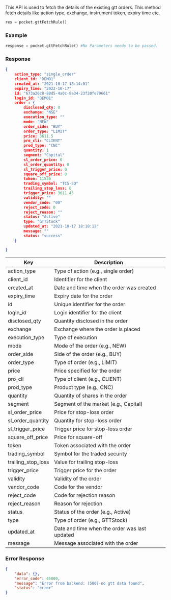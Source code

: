 This API is used to fetch the details of the existing gtt orders. This method fetch details like action type, exchange, instrument token, expiry time etc.

```python
res = pocket.gttFetchRule()  
```
### Example
```python
response = pocket.gttFetchRule() #No Parameters needs to be passed.
```

### Response
```json
{
    action_type: "single_order"
    client_id: "DEMO1"
    created_at: "2021-10-17 18:14:01"
    expiry_time: "2022-10-17"
    id: "673a20c8-80d5-4a0c-8a34-23f20fe79661"
    login_id: "DEMO1"
    order : {
        disclosed_qty: 0
        exchange: "NSE"
        execution_type: ""
        mode: "NEW"
        order_side: "BUY"
        order_type: "LIMIT"
        price: 3611.5
        pro_cli: "CLIENT"
        prod_type: "CNC"
        quantity: 1
        segment: "Capital"
        sl_order_price: 0
        sl_order_quantity: 0
        sl_trigger_price: 0
        square_off_price: 0
        token: 11536
        trading_symbol: "TCS-EQ"
        trailing_stop_loss: 0
        trigger_price: 3611.45
        validity: ""
        vendor_code: "00"
        reject_code: 0
        reject_reason: ""
        status: "Active"
        type: "GTTStock"
        updated_at: "2021-10-17 18:18:12"
        message: ""
        status: "success"
    }

}
```

| Key                  | Description                                      |
|----------------------|--------------------------------------------------|
| action_type          | Type of action (e.g., single order)             |
| client_id            | Identifier for the client                        |
| created_at           | Date and time when the order was created         |
| expiry_time          | Expiry date for the order                        |
| id                   | Unique identifier for the order                  |
| login_id             | Login identifier for the client                  |
| disclosed_qty        | Quantity disclosed in the order                  |
| exchange             | Exchange where the order is placed               |
| execution_type       | Type of execution                                |
| mode                 | Mode of the order (e.g., NEW)                    |
| order_side           | Side of the order (e.g., BUY)                    |
| order_type           | Type of order (e.g., LIMIT)                      |
| price                | Price specified for the order                    |
| pro_cli              | Type of client (e.g., CLIENT)                   |
| prod_type            | Product type (e.g., CNC)                         |
| quantity             | Quantity of shares in the order                  |
| segment              | Segment of the market (e.g., Capital)            |
| sl_order_price       | Price for stop-loss order                        |
| sl_order_quantity    | Quantity for stop-loss order                     |
| sl_trigger_price     | Trigger price for stop-loss order                |
| square_off_price     | Price for square-off                             |
| token                | Token associated with the order                   |
| trading_symbol       | Symbol for the traded security                   |
| trailing_stop_loss   | Value for trailing stop-loss                     |
| trigger_price        | Trigger price for the order                      |
| validity             | Validity of the order                            |
| vendor_code          | Code for the vendor                              |
| reject_code          | Code for rejection reason                        |
| reject_reason        | Reason for rejection                             |
| status               | Status of the order (e.g., Active)               |
| type                 | Type of order (e.g., GTTStock)                   |
| updated_at           | Date and time when the order was last updated    |
| message              | Message associated with the order                |


### Error Response
```json
{
    "data": {},
    "error_code": 45000,
    "message": "Error from backend: (500)-no gtt data found",
    "status": "error"
}
```